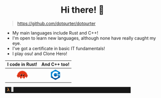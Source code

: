 <h1 align="center"> <!--🐾--> Hi there! 👋 </h1>

> https://github.com/dotqurter/dotqurter

- My main languages include Rust and C++!
- I'm open to learn new languages, although none have really caught my eye.
- I've got a certificate in basic IT fundamentals!
- I play osu! and Clone Hero!

| I code in Rust! | And C++ too!  |
|:--------------:|:-------------:|
| <img src="rust.png" width=40>   |  <img src="cpp.png" width=38>    |

<img src="termin.png">